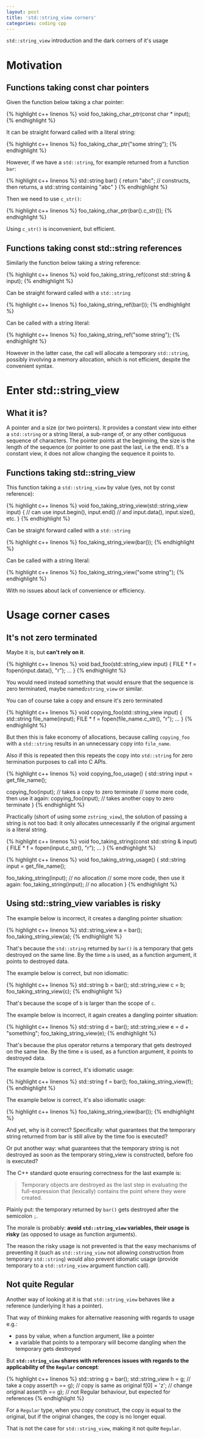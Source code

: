 ```yaml
---
layout: post
title: 'std::string_view corners'
categories: coding cpp
---
```


`std::string_view` introduction and the dark corners of it's usage


# Motivation

## Functions taking const char pointers

Given the function below taking a char pointer:

{% highlight c++ linenos %}
void foo_taking_char_ptr(const char * input);
{% endhighlight %}

It can be straight forward called with a literal string:

{% highlight c++ linenos %}
foo_taking_char_ptr("some string");
{% endhighlight %}

However, if we have a `std::string`, for example returned from a function
`bar`:

{% highlight c++ linenos %}
std::string bar() {
  return "abc"; // constructs, then returns, a std::string containing "abc"
}
{% endhighlight %}

Then we need to use `c_str()`:

{% highlight c++ linenos %}
foo_taking_char_ptr(bar().c_str());
{% endhighlight %}

Using `c_str()` is inconvenient, but efficient.


## Functions taking const std::string references

Similarly the function below taking a string reference:

{% highlight c++ linenos %}
void foo_taking_string_ref(const std::string & input);
{% endhighlight %}

Can be straight forward called with a `std::string`

{% highlight c++ linenos %}
foo_taking_string_ref(bar());
{% endhighlight %}

Can be called with a string literal:

{% highlight c++ linenos %}
foo_taking_string_ref("some string");
{% endhighlight %}

However in the latter case, the call will allocate a temporary `std::string`,
possibly involving a memory allocation, which is not efficient, despite the
convenient syntax.

# Enter std::string_view

## What it is?

A pointer and a size (or two pointers). It provides a constant view into either
a `std::string` or a string literal, a sub-range of, or any other contiguous
sequence of characters. The pointer points at the beginning, the size is the
length of the sequence (or pointer to one past the last, i.e the end). It's a
constant view, it does not allow changing the sequence it points to.


## Functions taking std::string_view

This function taking a `std::string_view` by value (yes, not by const
reference):

{% highlight c++ linenos %}
void foo_taking_string_view(std::string_view input) {
  // can use input.begin(), input.end()
  // and input.data(), input.size(), etc.
}
{% endhighlight %}

Can be straight forward called with a `std::string`

{% highlight c++ linenos %}
foo_taking_string_view(bar());
{% endhighlight %}

Can be called with a string literal:

{% highlight c++ linenos %}
foo_taking_string_view("some string");
{% endhighlight %}

With no issues about lack of convenience or efficiency.


# Usage corner cases

## It's not zero terminated

Maybe it is, but **can't rely on it**.

{% highlight c++ linenos %}
void bad_foo(std::string_view input) {
  FILE * f = fopen(input.data(), "r");
  ...
}
{% endhighlight %}

You would need instead something that would ensure that the sequence is zero
terminated, maybe named`zstring_view` or similar.

You can of course take a copy and ensure it's zero terminated

{% highlight c++ linenos %} 
void copying_foo(std::string_view input) {
  std::string file_name(input);
  FILE * f = fopen(file_name.c_str(), "r");
  ...
}
{% endhighlight %}

But then this is fake economy of allocations, because calling `copying_foo`
with a `std::string` results in an unnecessary copy into `file_name`.

Also if this is repeated then this repeats the copy into `std::string` for zero
termination purposes to call into C APIs.

{% highlight c++ linenos %}
void copying_foo_usage() {
  std::string input = get_file_name();

  copying_foo(input); // takes a copy to zero terminate
  // some more code, then use it again:
  copying_foo(input); // takes another copy to zero terminate
}
{% endhighlight %}

Practically (short of using some `zstring_view`), the solution of passing a
string is not too bad: it only allocates unnecessarily if the original argument
is a literal string.

{% highlight c++ linenos %} 
void foo_taking_string(const std::string & input) {
  FILE * f = fopen(input.c_str(), "r");
  ...
}
{% endhighlight %}

{% highlight c++ linenos %}
void foo_taking_string_usage() {
  std::string input = get_file_name();

  foo_taking_string(input); // no allocation
  // some more code, then use it again:
  foo_taking_string(input); // no allocation
}
{% endhighlight %}

## Using std::string_view variables is risky

The example below is incorrect, it creates a dangling pointer situation:

{% highlight c++ linenos %}
std::string_view a = bar();
foo_taking_string_view(a);
{% endhighlight %}

That's because the `std::string` returned by `bar()` is a temporary that gets
destroyed on the same line. By the time `a` is used, as a function argument, it
points to destroyed data.

The example below is correct, but non idiomatic:

{% highlight c++ linenos %}
std::string b = bar();
std::string_view c = b;
foo_taking_string_view(c);
{% endhighlight %}

That's because the scope of `b` is larger than the scope of `c`.

The example below is incorrect, it again creates a dangling pointer situation:

{% highlight c++ linenos %}
std::string d = bar();
std::string_view e = d + "something";
foo_taking_string_view(e);
{% endhighlight %}

That's because the plus operator returns a temporary that gets destroyed on the
same line. By the time `e` is used, as a function argument, it points to
destroyed data.

The example below is correct, it's idiomatic usage:

{% highlight c++ linenos %}
std::string f = bar();
foo_taking_string_view(f);
{% endhighlight %}

The example below is correct, it's also idiomatic usage:

{% highlight c++ linenos %}
foo_taking_string_view(bar());
{% endhighlight %}

And yet, why is it correct? Specifically: what guarantees that the temporary string returned
from bar is still alive by the time foo is executed?

Or put another way: what guarantees that the temporary string is not destroyed
as soon as the temporary string_view is constructed, before foo is executed?

The C++ standard quote ensuring correctness for the last example is:

> Temporary objects are destroyed as the last step in evaluating the
> full-expression that (lexically) contains the point where they were created.

Plainly put: the temporary returned by `bar()` gets destroyed after the
semicolon `;`.

The morale is probably: **avoid `std::string_view` variables, their usage is
risky** (as opposed to usage as function arguments).

The reason the risky usage is not prevented is that the easy mechanisms of
preventing it (such as `std::string_view` not allowing construction from
temporary `std::string`) would also prevent idiomatic usage (provide temporary
to a `std::string_view` argument function call).


## Not quite Regular

Another way of looking at it is that `std::string_view` behaves like a
reference (underlying it has a pointer).

That way of thinking makes for alternative reasoning with regards to usage
e.g.:
- pass by value, when a function argument, like a pointer
- a variable that points to a temporary will become dangling when the temporary
  gets destroyed

But **`std::string_view` shares with references issues with regards to the
applicability of the `Regular` concept**:

{% highlight c++ linenos %}
std::string g = bar();
std::string_view h = g; // take a copy
assert(h == g); // copy is same as original
f[0] = 'z'; // change original
assert(h == g); // not Regular behaviour, but expected for references
{% endhighlight %}

For a `Regular` type, when you copy construct, the copy is equal to the
original, but if the original changes, the copy is no longer equal.

That is not the case for `std::string_view`, making it not quite `Regular`.


